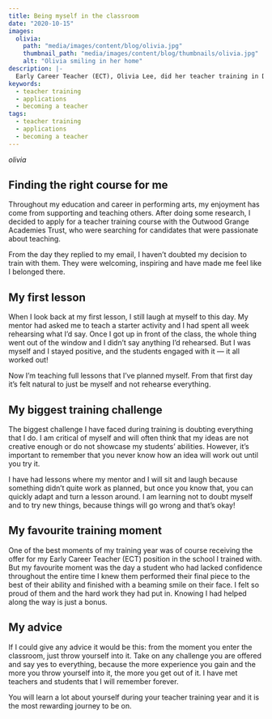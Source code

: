 ```yaml
---
title: Being myself in the classroom
date: "2020-10-15"
images:
  olivia:
    path: "media/images/content/blog/olivia.jpg"
    thumbnail_path: "media/images/content/blog/thumbnails/olivia.jpg"
    alt: "Olivia smiling in her home" 
description: |-
  Early Career Teacher (ECT), Olivia Lee, did her teacher training in Drama with the Outwood Grange Academies Trust. Here she explains how being herself in the classroom has made her the teacher she has become.
keywords:
  - teacher training
  - applications
  - becoming a teacher
tags:
  - teacher training
  - applications
  - becoming a teacher
---
```


$olivia$

## Finding the right course for me

Throughout my education and career in performing arts, my enjoyment has come from supporting and teaching others. After doing some research, I decided to apply for a teacher training course with the Outwood Grange Academies Trust, who were searching for candidates that were passionate about teaching.

From the day they replied to my email, I haven’t doubted my decision to train with them. They were welcoming, inspiring and have made me feel like I belonged there.

## My first lesson

When I look back at my first lesson, I still laugh at myself to this day. My mentor had asked me to teach a starter activity and I had spent all week rehearsing what I’d say. Once I got up in front of the class, the whole thing went out of the window and I didn’t say anything I’d rehearsed. But I was myself and I stayed positive, and the students engaged with it — it all worked out!

Now I’m teaching full lessons that I’ve planned myself. From that first day it’s felt natural to just be myself and not rehearse everything.

## My biggest training challenge

The biggest challenge I have faced during training is doubting everything that I do. I am critical of myself and will often think that my ideas are not creative enough or do not showcase my students’ abilities. However, it’s important to remember that you never know how an idea will work out until you try it.

I have had lessons where my mentor and I will sit and laugh because something didn’t quite work as planned, but once you know that, you can quickly adapt and turn a lesson around. I am learning not to doubt myself and to try new things, because things will go wrong and that’s okay!

## My favourite training moment

One of the best moments of my training year was of course receiving the offer for my Early Career Teacher (ECT) position in the school I trained with. But my favourite moment was the day a student who had lacked confidence throughout the entire time I knew them performed their final piece to the best of their ability and finished with a beaming smile on their face. I felt so proud of them and the hard work they had put in. Knowing I had helped along the way is just a bonus.

## My advice

If I could give any advice it would be this: from the moment you enter the classroom, just throw yourself into it. Take on any challenge you are offered and say yes to everything, because the more experience you gain and the more you throw yourself into it, the more you get out of it. I have met teachers and students that I will remember forever.

You will learn a lot about yourself during your teacher training year and it is the most rewarding journey to be on.
